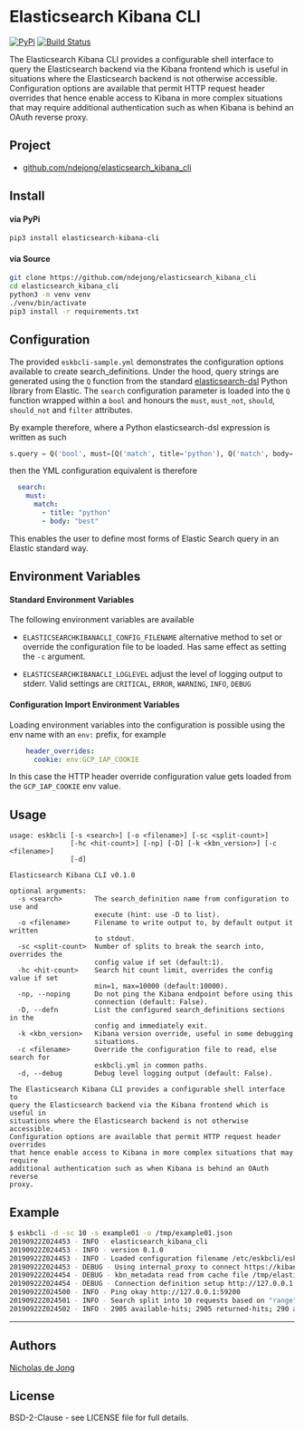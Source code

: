 # Elasticsearch Kibana CLI

[![PyPi](https://img.shields.io/pypi/v/elasticsearch-kibana-cli.svg)](https://pypi.org/project/elasticsearch-kibana-cli/)
[![Build Status](https://api.travis-ci.org/ndejong/elasticsearch_kibana_cli.svg?branch=master)](https://api.travis-ci.org/ndejong/elasticsearch_kibana_cli)

The Elasticsearch Kibana CLI provides a configurable shell interface to
query the Elasticsearch backend via the Kibana frontend which is useful in
situations where the Elasticsearch backend is not otherwise accessible.
Configuration options are available that permit HTTP request header overrides
that hence enable access to Kibana in more complex situations that may require
additional authentication such as when Kibana is behind an OAuth reverse
proxy.

## Project
* [github.com/ndejong/elasticsearch_kibana_cli](https://github.com/ndejong/elasticsearch_kibana_cli)

## Install
#### via PyPi
```bash
pip3 install elasticsearch-kibana-cli
```

#### via Source
```bash
git clone https://github.com/ndejong/elasticsearch_kibana_cli
cd elasticsearch_kibana_cli
python3 -m venv venv
./venv/bin/activate
pip3 install -r requirements.txt
```

## Configuration
The provided `eskbcli-sample.yml` demonstrates the configuration options available to create 
search_definitions.  Under the hood, query strings are generated using the `Q` function from the
standard [elasticsearch-dsl](https://elasticsearch-dsl.readthedocs.io/en/latest/) Python library from 
Elastic.  The `search` configuration parameter is loaded into the `Q` function wrapped within a `bool` 
and honours the `must`, `must_not`, `should`, `should_not` and `filter` attributes.

By example therefore, where a Python elasticsearch-dsl expression is written as such
```python
s.query = Q('bool', must=[Q('match', title='python'), Q('match', body='best')])
```

then the YML configuration equivalent is therefore
```yaml
  search:
    must:
      match:
        - title: "python"
        - body: "best"
```  

This enables the user to define most forms of Elastic Search query in an Elastic standard way.

## Environment Variables

#### Standard Environment Variables
The following environment variables are available

* `ELASTICSEARCHKIBANACLI_CONFIG_FILENAME` alternative method to set or override the configuration 
   file to be loaded.  Has same effect as setting the `-c` argument.

* `ELASTICSEARCHKIBANACLI_LOGLEVEL` adjust the level of logging output to stderr.  Valid settings are
  `CRITICAL`, `ERROR`, `WARNING`, `INFO`, `DEBUG`


#### Configuration Import Environment Variables
Loading environment variables into the configuration is possible using the env name with an 
`env:` prefix, for example
```yaml
    header_overrides:
      cookie: env:GCP_IAP_COOKIE
``` 
In this case the HTTP header override configuration value gets loaded from the `GCP_IAP_COOKIE` env value.


## Usage
```
usage: eskbcli [-s <search>] [-o <filename>] [-sc <split-count>]
               [-hc <hit-count>] [-np] [-D] [-k <kbn_version>] [-c <filename>]
               [-d]

Elasticsearch Kibana CLI v0.1.0

optional arguments:
  -s <search>        The search_definition name from configuration to use and
                     execute (hint: use -D to list).
  -o <filename>      Filename to write output to, by default output it written
                     to stdout.
  -sc <split-count>  Number of splits to break the search into, overrides the
                     config value if set (default:1).
  -hc <hit-count>    Search hit count limit, overrides the config value if set
                     min=1, max=10000 (default:10000).
  -np, --noping      Do not ping the Kibana endpoint before using this
                     connection (default: False).
  -D, --defn         List the configured search_definitions sections in the
                     config and immediately exit.
  -k <kbn_version>   Kibana version override, useful in some debugging
                     situations.
  -c <filename>      Override the configuration file to read, else search for
                     eskbcli.yml in common paths.
  -d, --debug        Debug level logging output (default: False).

The Elasticsearch Kibana CLI provides a configurable shell interface to
query the Elasticsearch backend via the Kibana frontend which is useful in
situations where the Elasticsearch backend is not otherwise accessible.
Configuration options are available that permit HTTP request header overrides
that hence enable access to Kibana in more complex situations that may require
additional authentication such as when Kibana is behind an OAuth reverse
proxy.
```

## Example

```bash
$ eskbcli -d -sc 10 -s example01 -o /tmp/example01.json
20190922Z024453 - INFO - elasticsearch_kibana_cli
20190922Z024453 - INFO - version 0.1.0
20190922Z024453 - INFO - Loaded configuration filename /etc/eskbcli/eskbcli.yml
20190922Z024453 - DEBUG - Using internal_proxy to connect https://kibana.internal
20190922Z024454 - DEBUG - kbn_metadata read from cache file /tmp/elasticsearch_kibana_cli-connection-6140f131-metadata.cache
20190922Z024454 - DEBUG - Connection definition setup http://127.0.0.1:59200
20190922Z024500 - INFO - Ping okay http://127.0.0.1:59200
20190922Z024501 - INFO - Search split into 10 requests based on "range" keyword
20190922Z024502 - INFO - 2905 available-hits; 2905 returned-hits; 290 average-hits-per-split; 10 msearch-splits
```

****

## Authors
[Nicholas de Jong](https://nicholasdejong.com)

## License
BSD-2-Clause - see LICENSE file for full details.
